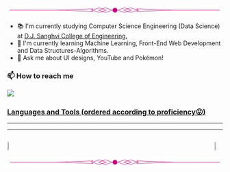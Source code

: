 <!-- Header border -->
<img src="assets/line_divider_color.png" alt="topDivider">

<!-- Brief Description -->

- 📚 I'm currently studying Computer Science Engineering (Data Science) at [D.J. Sanghvi College of Engineering.](https://www.djsce.ac.in/)
- 🌱 I'm currently learning Machine Learning, Front-End Web Development and Data Structures-Algorithms.
- 💬 Ask me about UI designs, YouTube and Pokémon!

### 📫 How to reach me

<a href="mailto:samarth.tumdi@gmail.com"> <img src="https://img.icons8.com/fluent/48/000000/gmail.png" width="3.5%"/>

### Languages and Tools (ordered according to proficiency😛)
<hr>

<hr>
<!-- Stats -->
<div style="width: 100%; display: flex; align-items: center; justify-content: space-between;">
  <img style="height: 100%; width: 40%;" src="https://github-readme-stats.vercel.app/api?username=skyoxima&theme=radical&border_radius=20&locale=en&count_private=true&show_icons=true&include_all_commits=true"/>
  
  <a href="https://git.io/streak-stats"><img style="height: 100%; width: 40%;" src="https://streak-stats.demolab.com?user=Skyoxima&theme=radical&border_radius=20&fire=FFD600"/></a>
</div>

<!-- Footer border -->
<img src="assets/line_divider_color.png" alt="topDivider">

